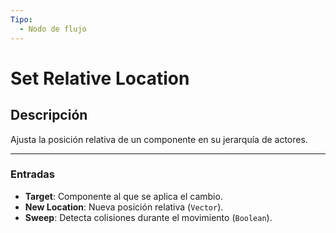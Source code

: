 ```yaml
---
Tipo:
  - Nodo de flujo
---
```

# Set Relative Location
## Descripción
Ajusta la posición relativa de un componente en su jerarquía de actores.

---
### Entradas
- **Target**: Componente al que se aplica el cambio.
- **New Location**: Nueva posición relativa (`Vector`).
- **Sweep**: Detecta colisiones durante el movimiento (`Boolean`).